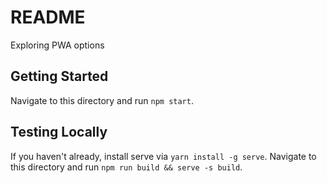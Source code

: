 # README

Exploring PWA options

## Getting Started

Navigate to this directory and run `npm start`.

## Testing Locally

If you haven't already, install serve via `yarn install -g serve`. Navigate to this directory and run `npm run build && serve -s build`.
